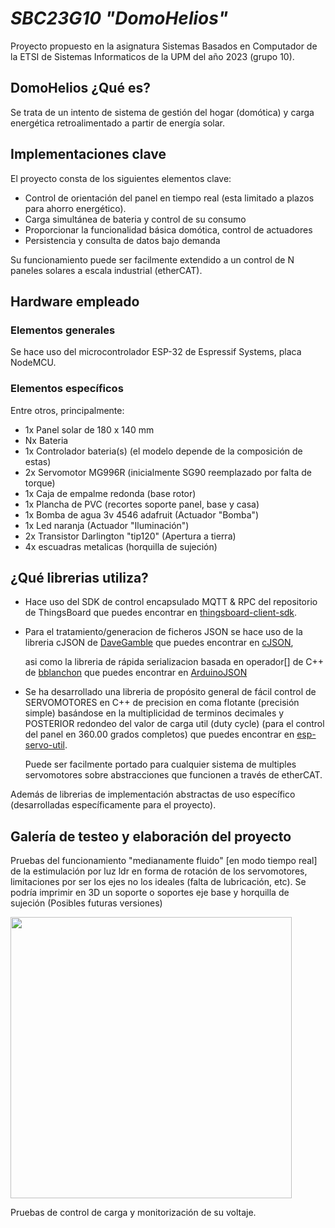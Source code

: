 # _SBC23G10 "DomoHelios"_

Proyecto propuesto en la asignatura Sistemas Basados en Computador de la ETSI de Sistemas Informaticos de la UPM del año 2023 (grupo 10).

## DomoHelios ¿Qué es?

Se trata de un intento de sistema de gestión del hogar (domótica) y carga energética retroalimentado a partir de energía solar.

## Implementaciones clave

El proyecto consta de los siguientes elementos clave:
- Control de orientación del panel en tiempo real (esta limitado a plazos para ahorro energético).
- Carga simultánea de bateria y control de su consumo
- Proporcionar la funcionalidad básica domótica, control de actuadores
- Persistencia y consulta de datos bajo demanda

Su funcionamiento puede ser facilmente extendido a un control de N paneles solares a escala industrial (etherCAT).

## Hardware empleado

### Elementos generales

Se hace uso del microcontrolador ESP-32 de Espressif Systems, placa NodeMCU.

### Elementos específicos

Entre otros, principalmente:
- 1x Panel solar de 180 x 140 mm
- Nx Bateria
- 1x Controlador bateria(s) (el modelo depende de la composición de estas)
- 2x Servomotor MG996R (inicialmente SG90 reemplazado por falta de torque)
- 1x Caja de empalme redonda (base rotor)
- 1x Plancha de PVC (recortes soporte panel, base y casa)
- 1x Bomba de agua 3v 4546 adafruit (Actuador "Bomba")
- 1x Led naranja (Actuador "Iluminación")
- 2x Transistor Darlington "tip120" (Apertura a tierra)
- 4x escuadras metalicas (horquilla de sujeción)

## ¿Qué librerias utiliza?

- Hace uso del SDK de control encapsulado MQTT & RPC del repositorio de ThingsBoard que puedes encontrar en [thingsboard-client-sdk](https://github.com/thingsboard/thingsboard-client-sdk).

- Para el tratamiento/generacion de ficheros JSON se hace uso de la libreria cJSON de [DaveGamble](https://github.com/DaveGamble) que puedes encontrar en [cJSON](https://github.com/DaveGamble/cJSON),

    asi como la libreria de rápida serializacion basada en operador[] de C++ de [bblanchon](https://github.com/bblanchon) que puedes encontrar en [ArduinoJSON](https://github.com/bblanchon/ArduinoJson)

- Se ha desarrollado una libreria de propósito general de fácil control de SERVOMOTORES en C++ de precision en coma flotante (precisión simple) basándose en la multiplicidad de terminos decimales y POSTERIOR redondeo del valor de carga util (duty cycle) (para el control del panel en 360.00 grados completos) que puedes encontrar en [esp-servo-util](https://github.com/SBC23G10/esp_servo_util).

    Puede ser facilmente portado para cualquier sistema de multiples servomotores sobre abstracciones que funcionen a través de etherCAT.

Además de librerias de implementación abstractas de uso específico (desarrolladas específicamente para el proyecto).

## Galería de testeo y elaboración del proyecto

Pruebas del funcionamiento "medianamente fluido" [en modo tiempo real] de la estimulación por luz ldr en forma de rotación de los servomotores, limitaciones por ser los ejes no los ideales (falta de lubricación, etc). Se podría imprimir en 3D un soporte o soportes eje base y horquilla de sujeción (Posibles futuras versiones)



<img src="https://raw.githubusercontent.com/SBC23G10/DomoHelios/main/showoff/solar_kinect.gif" height="450">

Pruebas de control de carga y monitorización de su voltaje.